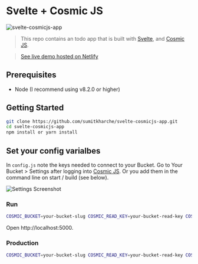 # Svelte + Cosmic JS

![svelte-cosmicjs-app](https://cdn.cosmicjs.com/13739640-395f-11ea-bbcc-4762286facf8-cosmic-svelte-todo.png)

> This repo contains an todo app that is built with [Svelte](https://svelte.dev), and [Cosmic JS](https://www.cosmicjs.com).

>[See live demo hosted on Netlify](https://www.cosmicjs.com/apps/svelte-todo-app)

## Prerequisites

- Node (I recommend using v8.2.0 or higher)

## Getting Started

``` bash
git clone https://github.com/sumitkharche/svelte-cosmicjs-app.git
cd svelte-cosmicjs-app
npm install or yarn install
```

## Set your config varialbes
In `config.js` note the keys needed to connect to your Bucket. Go to Your Bucket > Settings after logging into [Cosmic JS](https://app.cosmicjs.com/login). Or you add them in the command line on start / build (see below).

![Settings Screenshot](https://cdn.cosmicjs.com/b073ce70-395e-11ea-bbcc-4762286facf8-keys.jpg)

### Run
``` bash
COSMIC_BUCKET=your-bucket-slug COSMIC_READ_KEY=your-bucket-read-key COSMIC_WRITE_KEY=your-bucket-write-key npm run dev
```
Open http://localhost:5000.

### Production
``` bash
COSMIC_BUCKET=your-bucket-slug COSMIC_READ_KEY=your-bucket-read-key COSMIC_WRITE_KEY=your-bucket-write-key npm run build
```
